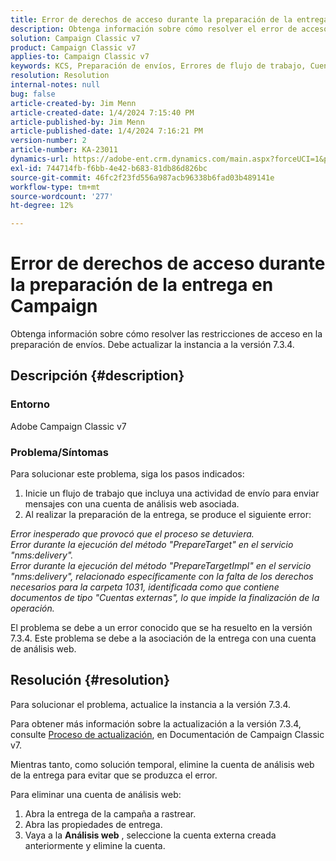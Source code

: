```yaml
---
title: Error de derechos de acceso durante la preparación de la entrega en Campaign
description: Obtenga información sobre cómo resolver el error de acceso durante la preparación de la entrega debido a la falta de derechos suficientes para la carpeta 1031.
solution: Campaign Classic v7
product: Campaign Classic v7
applies-to: Campaign Classic v7
keywords: KCS, Preparación de envíos, Errores de flujo de trabajo, Cuenta de análisis web
resolution: Resolution
internal-notes: null
bug: false
article-created-by: Jim Menn
article-created-date: 1/4/2024 7:15:40 PM
article-published-by: Jim Menn
article-published-date: 1/4/2024 7:16:21 PM
version-number: 2
article-number: KA-23011
dynamics-url: https://adobe-ent.crm.dynamics.com/main.aspx?forceUCI=1&pagetype=entityrecord&etn=knowledgearticle&id=280c24a5-35ab-ee11-be37-6045bd006268
exl-id: 744714fb-f6bb-4e42-b683-81db86d826bc
source-git-commit: 46fc2f23fd556a987acb96338b6fad03b489141e
workflow-type: tm+mt
source-wordcount: '277'
ht-degree: 12%

---
```


# Error de derechos de acceso durante la preparación de la entrega en Campaign


Obtenga información sobre cómo resolver las restricciones de acceso en la preparación de envíos. Debe actualizar la instancia a la versión 7.3.4.

## Descripción {#description}


### Entorno

Adobe Campaign Classic v7

### Problema/Síntomas

Para solucionar este problema, siga los pasos indicados:

1. Inicie un flujo de trabajo que incluya una actividad de envío para enviar mensajes con una cuenta de análisis web asociada.
2. Al realizar la preparación de la entrega, se produce el siguiente error:


*Error inesperado que provocó que el proceso se detuviera.
<br>Error durante la ejecución del método &quot;PrepareTarget&quot; en el servicio &quot;nms:delivery&quot;. 
<br>Error durante la ejecución del método &quot;PrepareTargetImpl&quot; en el servicio &quot;nms:delivery&quot;, relacionado específicamente con la falta de los derechos necesarios para la carpeta 1031, identificada como que contiene documentos de tipo &quot;Cuentas externas&quot;, lo que impide la finalización de la operación.*

El problema se debe a un error conocido que se ha resuelto en la versión 7.3.4. Este problema se debe a la asociación de la entrega con una cuenta de análisis web.




## Resolución {#resolution}


Para solucionar el problema, actualice la instancia a la versión 7.3.4.

Para obtener más información sobre la actualización a la versión 7.3.4, consulte [Proceso de actualización](https://experienceleague.adobe.com/docs/campaign-classic/using/getting-started/starting-with-adobe-campaign/faq/faq-build-upgrade.html?lang=en), en Documentación de Campaign Classic v7.

Mientras tanto, como solución temporal, elimine la cuenta de análisis web de la entrega para evitar que se produzca el error.

Para eliminar una cuenta de análisis web:

1. Abra la entrega de la campaña a rastrear.
2. Abra las propiedades de entrega.
3. Vaya a la <b>Análisis web</b> , seleccione la cuenta externa creada anteriormente y elimine la cuenta.
